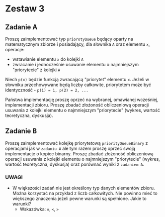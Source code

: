 # Zestaw 3

## Zadanie A

Proszę zaimplementować typ `priorotyQueue` będący oparty na matematycznym zbiorze i posiadający, dla słownika `A` oraz elementu `x`, operacje:

- wstawianie elementu `x` do kolejki `A`
- zwracanie i jednocześnie usuwanie elementu o najmniejszym "priorytecie" z kolejki `A`

Niech `p(x)` będzie funkcją zwracającą "priorytet" elementu `x`. Jeżeli w słowniku przechowywane będą liczby całkowite, priorytetem może być identyczność - `p(1) = 1, p(2) = 2, ...`

Państwa implementację proszę oprzeć na wybranej, omawianej wcześniej, implementacji zbioru. Proszę zbadać złożoność obliczeniową operacji usuwania z kolejki elementu o najmniejszym "priorytecie" (wykres, wartość teoretyczna, dyskusja).

## Zadanie B

Proszę zaimplementować kolejkę priorytetową `priorityQueueBinary` z operacjami jak w `zadaniu A` ale tym razem proszę oprzeć swoją implementacje o kopiec binarny. Proszę zbadać złożoność obliczeniową operacji usuwania z kolejki elementu o najmniejszym "priorytecie" (wykres, wartość teoretyczna, dyskusja) oraz porównać wyniki z `zadaniem A`.

### UWAGI

- W większości zadań nie jest określony typ danych elementów zbioru. Można korzystać na przykład z liczb całkowitych. Nie powinno mieć to większego znaczenia jeżeli pewne warunki są spełnione. Jakie to warunki?
  - Wskazówka: `≡`, `<`, `>`
